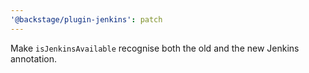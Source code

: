 ```yaml
---
'@backstage/plugin-jenkins': patch
---
```


Make `isJenkinsAvailable` recognise both the old and the new Jenkins annotation.
